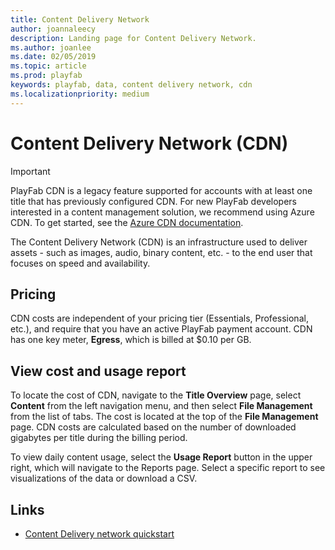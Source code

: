 ```yaml
---
title: Content Delivery Network
author: joannaleecy
description: Landing page for Content Delivery Network.
ms.author: joanlee
ms.date: 02/05/2019
ms.topic: article
ms.prod: playfab
keywords: playfab, data, content delivery network, cdn
ms.localizationpriority: medium
---
```


# Content Delivery Network (CDN)

> [!IMPORTANT]
> PlayFab CDN is a legacy feature supported for accounts with at least one title that has previously configured CDN. For new PlayFab developers interested in a content management solution, we recommend using Azure CDN. To get started, see the [Azure CDN documentation](/azure/cdn/).

The Content Delivery Network (CDN) is an infrastructure used to deliver assets - such as images, audio, binary content, etc. - to the end user that focuses on speed and availability.

## Pricing
CDN costs are independent of your pricing tier (Essentials, Professional, etc.), and require that you have an active PlayFab payment account. CDN has one key meter, **Egress**, which is billed at $0.10 per GB.

## View cost and usage report

To locate the cost of CDN, navigate to the **Title Overview** page, select **Content** from the left navigation menu, and then select **File Management** from the list of tabs. The cost is located at the top of the **File Management** page. CDN costs are calculated based on the number of downloaded gigabytes per title during the billing period.

To view daily content usage, select the **Usage Report** button in the upper right, which will navigate to the Reports page. Select a specific report to see visualizations of the data or download a CSV.

## Links

* [Content Delivery network quickstart](quickstart.md)
